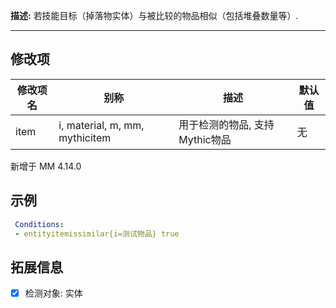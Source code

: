 **描述:** 若技能目标（掉落物实体）与被比较的物品相似（包括堆叠数量等）.

---

修改项
---

| 修改项名  | 别称           | 描述                      | 默认值 |
| --------- | -------------- | ------------------------- | --- |
| item | i, material, m, mm, mythicitem | 用于检测的物品, 支持Mythic物品 | 无 |

新增于 MM 4.14.0

示例
---

```yaml
 Conditions:
 - entityitemissimilar{i=测试物品} true
```

拓展信息
---

- [x] 检测对象: 实体